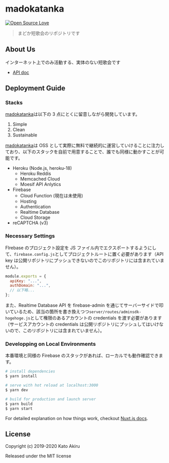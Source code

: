 # madokatanka

[![Open Source Love](https://badges.frapsoft.com/os/v3/open-source.svg?v=103)](https://github.com/paithiov909/madokatanka-pinned)

> まどか短歌会のリポジトリです

## About Us

インターネット上でのみ活動する、実体のない短歌会です

- [API doc](https://paithiov909.github.io/madokatanka-pinned/)

## Deployment Guide

### Stacks

[madokatanka](#)は以下の 3 点にとくに留意しながら開発しています。

1. Simple
2. Clean
3. Sustainable

[madokatanka](#)は OSS として実際に無料で継続的に運営していけることに注力しており、以下のスタックを自前で用意することで、誰でも同様に動かすことが可能です。

- Heroku (Node.js, heroku-18)
  - Heroku Reddis
  - Memcached Cloud
  - Moesif API Anlytics
- Firebase
  - Cloud Function (現在は未使用)
  - Hosting
  - Authentication
  - Realtime Database
  - Cloud Storage
- reCAPTCHA (v3)

### Necessary Settings

FIrebase のプロジェクト設定を JS ファイル内でエクスポートするようにして、`firebase.config.js`としてプロジェクトルートに置く必要があります（API key は公開リポジトリにプッシュできないのでこのリポジトリには含まれていません）。

```js
module.exports = {
  apiKey: "...",
  authDomain: "...",
  // 以下略...
};
```

また、Realtime Database API を firebase-admin を通じてサーバーサイドで叩いているため、該当の箇所を書き換えつつ`server/routes/adminsdk-hogehoge.js`として権限のあるアカウントの credentials を渡す必要があります（サービスアカウントの credentials は公開リポジトリにプッシュしてはいけないので、このリポジトリには含まれていません）。

### Developping on Local Environments

本番環境と同様の Firebase のスタックがあれば、ローカルでも動作確認できます。

```bash
# install dependencies
$ yarn install

# serve with hot reload at localhost:3000
$ yarn dev

# build for production and launch server
$ yarn build
$ yarn start
```

For detailed explanation on how things work, checkout [Nuxt.js docs](https://nuxtjs.org).

## License

Copyright (c) 2019-2020 Kato Akiru

Released under the MIT license
